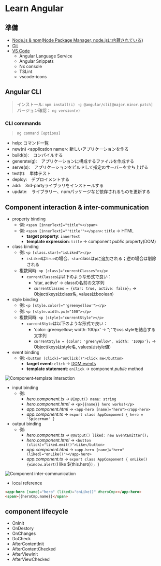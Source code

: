 # Learn Angular

## 準備

* [Node.js & npm(Node Package Manager, node.jsに内蔵されている)](https://nodejs.org/ja/)
* [Git](https://git-scm.com/downloads)
* [VS Code](https://code.visualstudio.com/download)
  * Angular Language Service
  * Angular Snippets
  * Nx console
  * TSLint
  * vscode-icons

## Angular CLI

> インストール: `npm install(i) -g @angular/cli[@major.minor.patch]`  
> バージョン確認： `ng version(v)`

### CLI commands

> `ng command [options]`

* help: コマンド一覧
* new(n) \<application name>: 新しいアプリケーションを作る
* build(b):　コンパイルする
* generate(g):　アプリケーションに構成するファイルを作成する
* serve(s):　アプリケーションをビルドして指定のサーバーを立ち上げる
* test(t):　単体テスト
* deploy:　デプロイメントする
* add:　3rd-partyライブラリをインストールする
* update:　ライブラリー、npmパッケージなど依存されるものを更新する

## Component interaction & inter-communication

* property binding
  * 例: `<span [innerText]="title"></span>`
  * 例: `<span [innerText]="'title'"></span>`: `title` -> HTML
    * **target property**: `innerText`
    * **template expression**: `title` -> component *public* property(DOM)
* class binding
  * 例: `<p [class.star]="isLiked"></p>`
    * `isLiked`は`true`の場合、`star`classは`p`に追加される；逆の場合は削除される
  * 複数同時: `<p [class]="currentClasses"></p>`
    * `currentClasses`は以下のような形式で良い：
      * 'star, active' -> classの名前の文字列
      * `currentClasses = {star: true, active: false};` -> Object(keysはclass名, valuesはboolean)
* style binding
  * 例: `<p [style.color]="'greenyellow'"></p>`
  * 例: `<p [style.width.px]="100"></p>`
  * 複数同時: `<p [style]="currentStyle"></p>`
    * `currentStyle`は以下のような形式で良い：
      * 'color: greenyellow; width: 100px' -> ";"でcss styleを結合する文字列
      * `currentStyle = {color: 'greenyellow', width: '100px'};` -> Object(keysはstyle名, valuesはstyle値)
* event binding
  * 例: `<button (click)="onClick()">Click me</button>`
    * **target event**: `click` -> [DOM events](https://developer.mozilla.org/ja/docs/Web/Events)
    * **template statement**: `onClick` -> component *public* method

![Component-template interaction](https://angular.io/generated/images/guide/architecture/component-databinding.png)

* input binding
  * 例:
    * *hero.component.ts* -> `@Input() name: string`
    * *hero.component.html* -> `<p>{{name}} hero works!</p>`
    * *app.component.html* -> `<app-hero [name]="hero"></app-hero>`
    * *app.component.ts* -> `export class AppComponent { hero = 'Spiderman' }`
* output binding
  * 例:
    * *hero.component.ts* -> `@Output() liked: new EventEmitter();`
    * *hero.component.html* -> `<button (click)="liked.emit()">Like</button>`
    * *app.component.html* -> `<app-hero [name]="hero" (liked)="onLike()"></app-hero>`
    * *app.component.ts* -> `export class AppComponent { onLike() {window.alert(`I like ${this.hero}`); }`

![Component inter-communication](https://www.infragistics.com/community/resized-image/__size/292x270/__key/communityserver-blogs-components-weblogfiles/dhananjay_5F00_kumar-componentcommunication/6507.img1.PNG)

* local reference

```html
<app-hero [name]="hero" (liked)="onLike()" #heroCmp></app-hero>
<span>{{heroCmp.name}}</span>
```

## component lifecycle

* OnInit
* OnDestory
* OnChanges
* DoCheck
* AfterContentInit
* AfterContentChecked
* AfterViewInit
* AfterViewChecked
